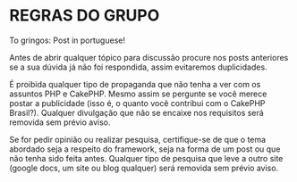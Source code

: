 REGRAS DO GRUPO
================

To gringos: Post in portuguese!

Antes de abrir qualquer tópico para discussão procure nos posts anteriores se a sua dúvida já não foi respondida, assim evitaremos duplicidades.

É proibida qualquer tipo de propaganda que não tenha a ver com os assuntos PHP e CakePHP. Mesmo assim se pergunte se você merece postar a publicidade (isso é, o quanto você contribui com o CakePHP Brasil?). Qualquer divulgação que não se encaixe nos requisitos será removida sem prévio aviso.

Se for pedir opinião ou realizar pesquisa, certifique-se de que o tema abordado seja a respeito do framework, seja na forma de um post ou que não tenha sido feita antes. Qualquer tipo de pesquisa que leve a outro site (google docs, um site ou blog qualquer) será removida sem prévio aviso.


